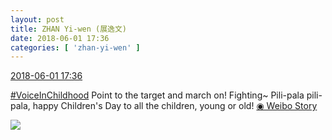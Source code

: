 ```yaml
---
layout: post
title: ZHAN Yi-wen (展逸文)
date: 2018-06-01 17:36
categories: [ 'zhan-yi-wen' ]
---
```


<div class="weibo-info">
  <a href="https://weibo.com/6108090526/GjmIbtrdW">2018-06-01 17:36</a>
</div>

[#VoiceInChildhood](http://s.weibo.com/weibo/%23%E7%AB%A5%E5%B9%B4%E5%A5%BD%E5%A3%B0%E9%9F%B3%23) Point to the target and march on! Fighting~ Pili-pala pili-pala, happy Children's Day to all the children, young or old! [◉ Weibo Story](https://m.weibo.cn/c/story/player?oid=1042151:23135424246155393672049_6)

<!-- more -->

<a href="http://wx1.sinaimg.cn/large/006FmVn8ly8frvtblymc4j30f00qotau.jpg">
  <img class="weibo-pic-preview" src="http://wx1.sinaimg.cn/large/006FmVn8ly8frvtblymc4j30f00qotau.jpg" />
</a>
